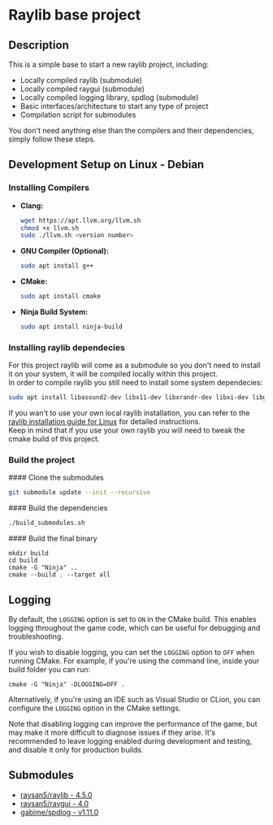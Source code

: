 # Raylib base project

## Description

This is a simple base to start a new raylib project, including: 
  - Locally compiled raylib (submodule)
  - Locally compiled raygui (submodule)
  - Locally compiled logging library, spdlog (submodule)
  - Basic interfaces/architecture to start any type of project
  - Compilation script for submodules

You don't need anything else than the compilers and their dependencies, simply follow these steps.

## Development Setup on Linux - Debian

### Installing Compilers

- **Clang:**
  ```bash
  wget https://apt.llvm.org/llvm.sh
  chmod +x llvm.sh
  sudo ./llvm.sh <version number>
  ```
- **GNU Compiler (Optional):**
  ```bash
  sudo apt install g++
  ```
- **CMake:**
  ```bash
  sudo apt install cmake
  ```
- **Ninja Build System:**
  ```bash
  sudo apt install ninja-build
  ```

### Installing raylib dependecies

For this project raylib will come as a submodule so you don't need to install it on your system, it will be compiled locally within this project.  
In order to compile raylib you still need to install some system dependecies:
  ```bash
  sudo apt install libasound2-dev libx11-dev libxrandr-dev libxi-dev libgl1-mesa-dev libglu1-mesa-dev libxcursor-dev libxinerama-dev
  ```
If you wan't to use your own local raylib installation, you can refer to the [raylib installation guide for Linux](https://github.com/raysan5/raylib/wiki/Working-on-GNU-Linux) for detailed instructions.  
Keep in mind that if you use your own raylib you will need to tweak the cmake build of this project.  

### Build the project

#### Clone the submodules
```bash
git submodule update --init --recursive
```

#### Build the dependencies
```bash
./build_submodules.sh
```

#### Build the final binary
```
mkdir build
cd build
cmake -G "Ninja" ..
cmake --build . --target all
```

## Logging

By default, the `LOGGING` option is set to `ON` in the CMake build. This enables logging throughout the game code, which can be useful for debugging and troubleshooting.

If you wish to disable logging, you can set the `LOGGING` option to `OFF` when running CMake. For example, if you're using the command line, inside your build folder you can run:  
```
cmake -G "Ninja" -DLOGGING=OFF .
```

Alternatively, if you're using an IDE such as Visual Studio or CLion, you can configure the `LOGGING` option in the CMake settings.

Note that disabling logging can improve the performance of the game, but may make it more difficult to diagnose issues if they arise. It's recommended to leave logging enabled during development and testing, and disable it only for production builds.

## Submodules

- [raysan5/raylib - 4.5.0](https://github.com/raysan5/raylib/tree/4.5.0)
- [raysan5/raygui - 4.0](https://github.com/raysan5/raygui/tree/3.2)
- [gabime/spdlog - v1.11.0](https://github.com/gabime/spdlog/tree/v1.11.0)